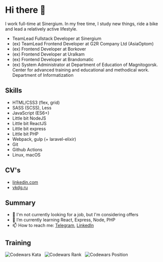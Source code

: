 # Hi there 👋

I work full-time at Sinergium. In my free time, I study new things, ride a bike and lead a relatively active lifestyle.
* TeamLead Fullstack Developer at Sinergium
* (ex) TeamLead Frontend Developer at G2R Company Ltd (AsiaOptom)
* (ex) Frontend Developer at Borkover
* (ex) Frontend Developer at Uralkam
* (ex) Frontend Developer at Brandomatic
* (ex) System Administrator at Department of Education of Magnitogorsk. Center for advanced training and educational and methodical work. Department of Informatization

## Skills
* HTML/CSS3 (flex, grid)
* SASS (SCSS), Less
* JavaScript (ES6+)
* Little bit NodeJS
* Little bit ReactJS
* Little bit express
* Little bit PHP
* Webpack, gulp (+ laravel-elixir)
* Git
* Github Actions 
* Linux, macOS

## CV's
* [linkedin.com](https://linkedin.com/in/vkgrd)
* [vkdg.ru](https://vkdg.ru)

## Summary

* 🔭 I'm not currently looking for a job, but I'm considering offers
* 🌱 I’m currently learning React, Express, Node, PHP
* 📫 How to reach me: [Telegram](https://t.me/exportDefault), [LinkedIn](https://linkedin.com/in/vkgrd)

## Training

![Codewars Kata](https://img.shields.io/endpoint?style=for-the-badge&url=https%3A%2F%2Fapi.vkdg.ru%2Fapi%2Fcodewars%2Fcompleted&logo=codewars&cacheSeconds=3600)&nbsp;&nbsp;
![Codewars Rank](https://img.shields.io/endpoint?style=for-the-badge&url=https%3A%2F%2Fapi.vkdg.ru%2Fapi%2Fcodewars%2Frank&logo=codewars&cacheSeconds=36000)&nbsp;&nbsp;
![Codewars Position](https://img.shields.io/endpoint?style=for-the-badge&url=https%3A%2F%2Fapi.vkdg.ru%2Fapi%2Fcodewars%2Fposition&logo=codewars)




<!--
**vkdg/vkdg** is a ✨ _special_ ✨ repository because its `README.md` (this file) appears on your GitHub profile.

Here are some ideas to get you started:

- 🔭 I’m currently working on ...
- 🌱 I’m currently learning ...
- 👯 I’m looking to collaborate on ...
- 🤔 I’m looking for help with ...
- 💬 Ask me about ...
- 📫 How to reach me: ...
- 😄 Pronouns: ...
- ⚡ Fun fact: ...
-->
